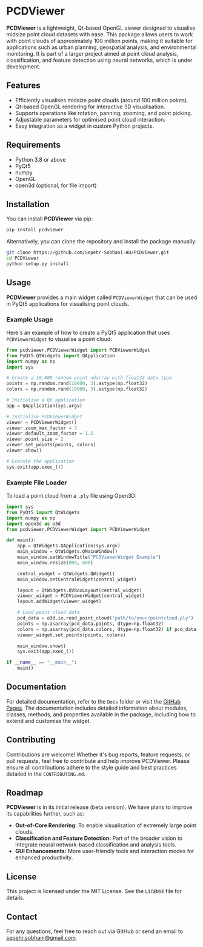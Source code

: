 # PCDViewer

**PCDViewer** is a lightweight, Qt-based OpenGL viewer designed to visualise midsize point cloud datasets with ease. This package allows users to work with point clouds of approximately 100 million points, making it suitable for applications such as urban planning, geospatial analysis, and environmental monitoring. It is part of a larger project aimed at point cloud analysis, classification, and feature detection using neural networks, which is under development.

## Features

- Efficiently visualises midsize point clouds (around 100 million points).
- Qt-based OpenGL rendering for interactive 3D visualisation.
- Supports operations like rotation, panning, zooming, and point picking.
- Adjustable parameters for optimised point cloud interaction.
- Easy integration as a widget in custom Python projects.

## Requirements

- Python 3.8 or above
- PyQt5
- numpy
- OpenGL
- open3d (optional, for file import)

## Installation

You can install **PCDViewer** via pip:

```sh
pip install pcdviewer
```

Alternatively, you can clone the repository and install the package manually:

```sh
git clone https://github.com/Sepehr-Sobhani-AU/PCDViewer.git
cd PCDViewer
python setup.py install
```

## Usage

**PCDViewer** provides a main widget called `PCDViewerWidget` that can be used in PyQt5 applications for visualising point clouds.

### Example Usage

Here's an example of how to create a PyQt5 application that uses `PCDViewerWidget` to visualise a point cloud:

```python
from pcdviewer.PCDViewerWidget import PCDViewerWidget
from PyQt5.QtWidgets import QApplication
import numpy as np
import sys

# Create a 10,000 random point ndarray with float32 data type
points = np.random.rand(10000, 3).astype(np.float32)
colors = np.random.rand(10000, 3).astype(np.float32)

# Initialise a Qt application
app = QApplication(sys.argv)

# Initialise PCDViewerWidget
viewer = PCDViewerWidget()
viewer.zoom_max_factor = 3
viewer.default_zoom_factor = 1.5
viewer.point_size = 2
viewer.set_points(points, colors)
viewer.show()

# Execute the application
sys.exit(app.exec_())
```

### Example File Loader

To load a point cloud from a `.ply` file using Open3D:

```python
import sys
from PyQt5 import QtWidgets
import numpy as np
import open3d as o3d
from pcdviewer.PCDViewerWidget import PCDViewerWidget

def main():
    app = QtWidgets.QApplication(sys.argv)
    main_window = QtWidgets.QMainWindow()
    main_window.setWindowTitle("PCDViewerWidget Example")
    main_window.resize(800, 600)

    central_widget = QtWidgets.QWidget()
    main_window.setCentralWidget(central_widget)

    layout = QtWidgets.QVBoxLayout(central_widget)
    viewer_widget = PCDViewerWidget(central_widget)
    layout.addWidget(viewer_widget)

    # Load point cloud data
    pcd_data = o3d.io.read_point_cloud("path/to/your/pointcloud.ply")
    points = np.asarray(pcd_data.points, dtype=np.float32)
    colors = np.asarray(pcd_data.colors, dtype=np.float32) if pcd_data.colors else None
    viewer_widget.set_points(points, colors)

    main_window.show()
    sys.exit(app.exec_())

if __name__ == "__main__":
    main()
```

## Documentation

For detailed documentation, refer to the `Docs` folder or visit the [GitHub Pages](https://github.com/Sepehr-Sobhani-AU/PCDViewer). The documentation includes detailed information about modules, classes, methods, and properties available in the package, including how to extend and customise the widget.

## Contributing

Contributions are welcome! Whether it's bug reports, feature requests, or pull requests, feel free to contribute and help improve PCDViewer. Please ensure all contributions adhere to the style guide and best practices detailed in the `CONTRIBUTING.md`.

## Roadmap

**PCDViewer** is in its initial release (beta version). We have plans to improve its capabilities further, such as:

- **Out-of-Core Rendering:** To enable visualisation of extremely large point clouds.
- **Classification and Feature Detection:** Part of the broader vision to integrate neural network-based classification and analysis tools.
- **GUI Enhancements:** More user-friendly tools and interaction modes for enhanced productivity.

## License

This project is licensed under the MIT License. See the `LICENSE` file for details.

## Contact

For any questions, feel free to reach out via GitHub or send an email to [sepehr.sobhani@gmail.com](mailto:sepehr.sobhani@gmail.com).